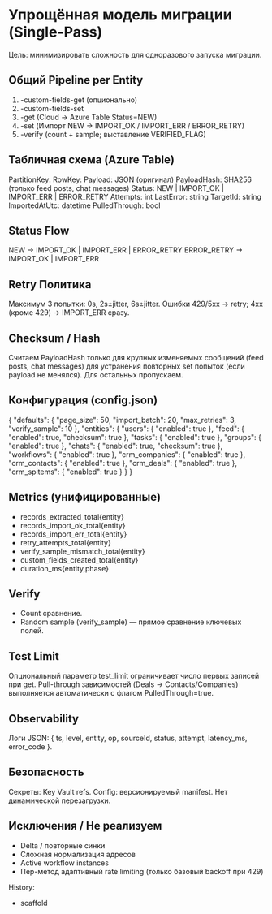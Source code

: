 # Упрощённая модель миграции (Single-Pass)

Цель: минимизировать сложность для одноразового запуска миграции.

## Общий Pipeline per Entity
1. <entity>-custom-fields-get (опционально)
2. <entity>-custom-fields-set
3. <entity>-get (Cloud -> Azure Table Status=NEW)
4. <entity>-set (Импорт NEW -> IMPORT_OK / IMPORT_ERR / ERROR_RETRY)
5. <entity>-verify (count + sample; выставление VERIFIED_FLAG)

## Табличная схема (Azure Table)
PartitionKey: <entity>
RowKey: <sourceId>
Payload: JSON (оригинал)
PayloadHash: SHA256 (только feed posts, chat messages)
Status: NEW | IMPORT_OK | IMPORT_ERR | ERROR_RETRY
Attempts: int
LastError: string
TargetId: string
ImportedAtUtc: datetime
PulledThrough: bool

## Status Flow
NEW -> IMPORT_OK | IMPORT_ERR | ERROR_RETRY
ERROR_RETRY -> IMPORT_OK | IMPORT_ERR

## Retry Политика
Максимум 3 попытки: 0s, 2s±jitter, 6s±jitter. Ошибки 429/5xx -> retry; 4xx (кроме 429) -> IMPORT_ERR сразу.

## Checksum / Hash
Считаем PayloadHash только для крупных изменяемых сообщений (feed posts, chat messages) для устранения повторных set попыток (если payload не менялся). Для остальных пропускаем.

## Конфигурация (config.json)
{
  "defaults": { "page_size": 50, "import_batch": 20, "max_retries": 3, "verify_sample": 10 },
  "entities": {
    "users": { "enabled": true },
    "feed": { "enabled": true, "checksum": true },
    "tasks": { "enabled": true },
    "groups": { "enabled": true },
    "chats": { "enabled": true, "checksum": true },
    "workflows": { "enabled": true },
    "crm_companies": { "enabled": true },
    "crm_contacts": { "enabled": true },
    "crm_deals": { "enabled": true },
    "crm_spitems": { "enabled": true }
  }
}

## Metrics (унифицированные)
- records_extracted_total{entity}
- records_import_ok_total{entity}
- records_import_err_total{entity}
- retry_attempts_total{entity}
- verify_sample_mismatch_total{entity}
- custom_fields_created_total{entity}
- duration_ms{entity,phase}

## Verify
- Count сравнение.
- Random sample (verify_sample) — прямое сравнение ключевых полей.

## Test Limit
Опциональный параметр test_limit ограничивает число первых записей при get. Pull-through зависимостей (Deals -> Contacts/Companies) выполняется автоматически с флагом PulledThrough=true.

## Observability
Логи JSON: { ts, level, entity, op, sourceId, status, attempt, latency_ms, error_code }.

## Безопасность
Секреты: Key Vault refs. Config: версионируемый manifest. Нет динамической перезагрузки.

## Исключения / Не реализуем
- Delta / повторные синки
- Сложная нормализация адресов
- Active workflow instances
- Пер-метод адаптивный rate limiting (только базовый backoff при 429)

History:
- scaffold

